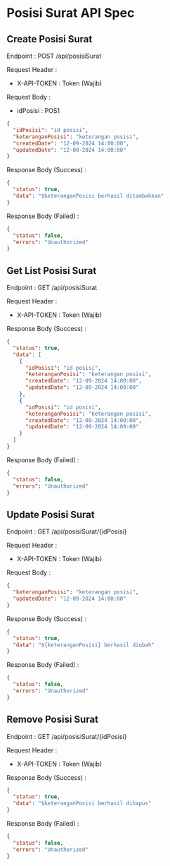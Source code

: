 # Posisi Surat API Spec

## Create Posisi Surat

Endpoint : POST /api/posisiSurat

Request Header :

- X-API-TOKEN : Token (Wajib)

Request Body :

- idPosisi : POS1

```json
{
  "idPosisi": "id posisi",
  "keteranganPosisi": "keterangan posisi",
  "createdDate": "12-09-2024 14:00:00",
  "updatedDate": "12-09-2024 14:00:00"
}
```

Response Body (Success) :

```json
{
  "status": true,
  "data": "$keteranganPosisi berhasil ditambahkan"
}
```

Response Body (Failed) :

```json
{
  "status": false,
  "errors": "Unauthorized"
}
```

## Get List Posisi Surat

Endpoint : GET /api/posisiSurat

Request Header :

- X-API-TOKEN : Token (Wajib)

Response Body (Success) :

```json
{
  "status": true,
  "data": [
    {
      "idPosisi": "id posisi",
      "keteranganPosisi": "keterangan posisi",
      "createdDate": "12-09-2024 14:00:00",
      "updatedDate": "12-09-2024 14:00:00"
    },
    {
      "idPosisi": "id posisi",
      "keteranganPosisi": "keterangan posisi",
      "createdDate": "12-09-2024 14:00:00",
      "updatedDate": "12-09-2024 14:00:00"
    }
  ]
}
```

Response Body (Failed) :

```json
{
  "status": false,
  "errors": "Unauthorized"
}
```

## Update Posisi Surat

Endpoint : GET /api/posisiSurat/{idPosisi}

Request Header :

- X-API-TOKEN : Token (Wajib)

Request Body :

```json
{
  "keteranganPosisi": "keterangan posisi",
  "updatedDate": "12-09-2024 14:00:00"
}
```

Response Body (Success) :

```json
{
  "status": true,
  "data": "${keteranganPosisi} berhasil diubah"
}
```

Response Body (Failed) :

```json
{
  "status": false,
  "errors": "Unauthorized"
}
```

## Remove Posisi Surat

Endpoint : GET /api/posisiSurat/{idPosisi}

Request Header :

- X-API-TOKEN : Token (Wajib)

Response Body (Success) :

```json
{
  "status": true,
  "data": "$keteranganPosisi berhasil dihapus"
}
```

Response Body (Failed) :

```json
{
  "status": false,
  "errors": "Unauthorized"
}
```